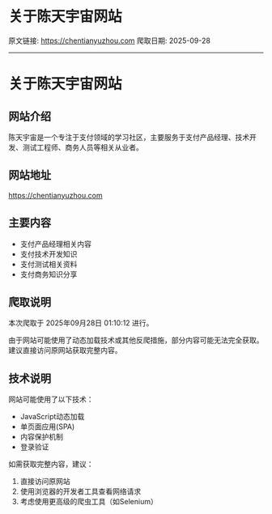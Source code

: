 # 关于陈天宇宙网站

原文链接: https://chentianyuzhou.com
爬取日期: 2025-09-28

---

# 关于陈天宇宙网站

## 网站介绍
陈天宇宙是一个专注于支付领域的学习社区，主要服务于支付产品经理、技术开发、测试工程师、商务人员等相关从业者。

## 网站地址
https://chentianyuzhou.com

## 主要内容
- 支付产品经理相关内容
- 支付技术开发知识
- 支付测试相关资料
- 支付商务知识分享

## 爬取说明
本次爬取于 2025年09月28日 01:10:12 进行。

由于网站可能使用了动态加载技术或其他反爬措施，部分内容可能无法完全获取。建议直接访问原网站获取完整内容。

## 技术说明
网站可能使用了以下技术：
- JavaScript动态加载
- 单页面应用(SPA)
- 内容保护机制
- 登录验证

如需获取完整内容，建议：
1. 直接访问原网站
2. 使用浏览器的开发者工具查看网络请求
3. 考虑使用更高级的爬虫工具（如Selenium）
